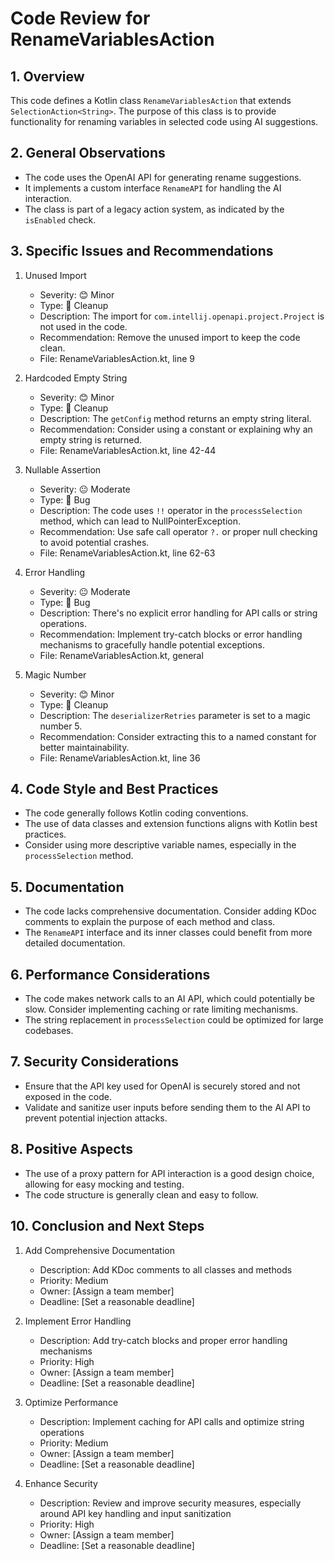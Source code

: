 # Code Review for RenameVariablesAction

## 1. Overview

This code defines a Kotlin class `RenameVariablesAction` that extends `SelectionAction<String>`. The purpose of this class is to provide functionality for renaming variables in selected code using AI suggestions.

## 2. General Observations

- The code uses the OpenAI API for generating rename suggestions.
- It implements a custom interface `RenameAPI` for handling the AI interaction.
- The class is part of a legacy action system, as indicated by the `isEnabled` check.

## 3. Specific Issues and Recommendations

1. Unused Import
   - Severity: 😊 Minor
   - Type: 🧹 Cleanup
   - Description: The import for `com.intellij.openapi.project.Project` is not used in the code.
   - Recommendation: Remove the unused import to keep the code clean.
   - File: RenameVariablesAction.kt, line 9

2. Hardcoded Empty String
   - Severity: 😊 Minor
   - Type: 🧹 Cleanup
   - Description: The `getConfig` method returns an empty string literal.
   - Recommendation: Consider using a constant or explaining why an empty string is returned.
   - File: RenameVariablesAction.kt, line 42-44

3. Nullable Assertion
   - Severity: 😐 Moderate
   - Type: 🐛 Bug
   - Description: The code uses `!!` operator in the `processSelection` method, which can lead to NullPointerException.
   - Recommendation: Use safe call operator `?.` or proper null checking to avoid potential crashes.
   - File: RenameVariablesAction.kt, line 62-63

4. Error Handling
   - Severity: 😐 Moderate
   - Type: 🐛 Bug
   - Description: There's no explicit error handling for API calls or string operations.
   - Recommendation: Implement try-catch blocks or error handling mechanisms to gracefully handle potential exceptions.
   - File: RenameVariablesAction.kt, general

5. Magic Number
   - Severity: 😊 Minor
   - Type: 🧹 Cleanup
   - Description: The `deserializerRetries` parameter is set to a magic number 5.
   - Recommendation: Consider extracting this to a named constant for better maintainability.
   - File: RenameVariablesAction.kt, line 36

## 4. Code Style and Best Practices

- The code generally follows Kotlin coding conventions.
- The use of data classes and extension functions aligns with Kotlin best practices.
- Consider using more descriptive variable names, especially in the `processSelection` method.

## 5. Documentation

- The code lacks comprehensive documentation. Consider adding KDoc comments to explain the purpose of each method and class.
- The `RenameAPI` interface and its inner classes could benefit from more detailed documentation.

## 6. Performance Considerations

- The code makes network calls to an AI API, which could potentially be slow. Consider implementing caching or rate limiting mechanisms.
- The string replacement in `processSelection` could be optimized for large codebases.

## 7. Security Considerations

- Ensure that the API key used for OpenAI is securely stored and not exposed in the code.
- Validate and sanitize user inputs before sending them to the AI API to prevent potential injection attacks.

## 8. Positive Aspects

- The use of a proxy pattern for API interaction is a good design choice, allowing for easy mocking and testing.
- The code structure is generally clean and easy to follow.

## 10. Conclusion and Next Steps

1. Add Comprehensive Documentation
   - Description: Add KDoc comments to all classes and methods
   - Priority: Medium
   - Owner: [Assign a team member]
   - Deadline: [Set a reasonable deadline]

2. Implement Error Handling
   - Description: Add try-catch blocks and proper error handling mechanisms
   - Priority: High
   - Owner: [Assign a team member]
   - Deadline: [Set a reasonable deadline]

3. Optimize Performance
   - Description: Implement caching for API calls and optimize string operations
   - Priority: Medium
   - Owner: [Assign a team member]
   - Deadline: [Set a reasonable deadline]

4. Enhance Security
   - Description: Review and improve security measures, especially around API key handling and input sanitization
   - Priority: High
   - Owner: [Assign a team member]
   - Deadline: [Set a reasonable deadline]